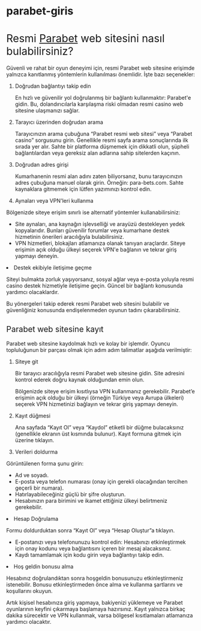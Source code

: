 # parabet-giris
<h1><span style="font-weight: 400;">Resmi <a href="https://click.tdlinks.click/KqYGERf3?sub_id1=28">Parabet</a> web sitesini nasıl bulabilirsiniz?</span></h1>
<p></p>
<p><span style="font-weight: 400;">G&uuml;venli ve rahat bir oyun deneyimi i&ccedil;in, resmi Parabet web sitesine erişimde yalnızca kanıtlanmış y&ouml;ntemlerin kullanılması &ouml;nemlidir. İşte bazı se&ccedil;enekler:</span></p>
<p></p>
<ol>
<li style="font-weight: 400;" aria-level="1"><span style="font-weight: 400;">Doğrudan bağlantıyı takip edin</span></li>
<p><span style="font-weight: 400;">En hızlı ve g&uuml;venilir yol doğrulanmış bir bağlantı kullanmaktır: </span><span style="font-weight: 400;">Parabet'e gidin</span><span style="font-weight: 400;">. Bu, dolandırıcılarla karşılaşma riski olmadan resmi casino web sitesine ulaşmanızı sağlar.</span></p>
<p></p>
<li style="font-weight: 400;" aria-level="1"><span style="font-weight: 400;">Tarayıcı &uuml;zerinden doğrudan arama</span></li>
<p><span style="font-weight: 400;">Tarayıcınızın arama &ccedil;ubuğuna &ldquo;Parabet resmi web sitesi&rdquo; veya &ldquo;Parabet casino&rdquo; sorgusunu girin. Genellikle resmi sayfa arama sonu&ccedil;larında ilk sırada yer alır. Sahte bir platforma d&uuml;şmemek i&ccedil;in dikkatli olun, ş&uuml;pheli bağlantılardan veya gereksiz alan adlarına sahip sitelerden ka&ccedil;ının.</span></p>
<p></p>
<li style="font-weight: 400;" aria-level="1"><span style="font-weight: 400;">Doğrudan adres girişi</span></li>
<p><span style="font-weight: 400;">Kumarhanenin resmi alan adını zaten biliyorsanız, bunu tarayıcınızın adres &ccedil;ubuğuna manuel olarak girin. &Ouml;rneğin: para-bets.com. Sahte kaynaklara gitmemek i&ccedil;in l&uuml;tfen yazımınızı kontrol edin.</span></p>
<p></p>
<li style="font-weight: 400;" aria-level="1"><span style="font-weight: 400;">Aynaları veya VPN'leri kullanma</span></li>
</ol>
<p><span style="font-weight: 400;">B&ouml;lgenizde siteye erişim sınırlı ise alternatif y&ouml;ntemler kullanabilirsiniz:</span></p>
<p></p>
<ul>
<li style="font-weight: 400;" aria-level="1"><span style="font-weight: 400;">Site aynaları, ana kaynağın işlevselliği ve aray&uuml;z&uuml; destekleyen yedek kopyalarıdır. Bunları g&uuml;venilir forumlar veya kumarhane destek hizmetinin &ouml;nerileri aracılığıyla bulabilirsiniz.</span></li>
<li style="font-weight: 400;" aria-level="1"><span style="font-weight: 400;">VPN hizmetleri, blokajları atlamanıza olanak tanıyan ara&ccedil;lardır. Siteye erişimin a&ccedil;ık olduğu &uuml;lkeyi se&ccedil;erek VPN'e bağlanın ve tekrar giriş yapmayı deneyin.</span></li>
</ul>
<li style="font-weight: 400;" aria-level="1"><span style="font-weight: 400;">Destek ekibiyle iletişime ge&ccedil;me</span></li>
</ol>
<p><span style="font-weight: 400;">Siteyi bulmakta zorluk yaşıyorsanız, sosyal ağlar veya e-posta yoluyla resmi casino destek hizmetiyle iletişime ge&ccedil;in. G&uuml;ncel bir bağlantı konusunda yardımcı olacaklardır.</span></p>
<p></p>
<p><span style="font-weight: 400;">Bu y&ouml;nergeleri takip ederek resmi Parabet web sitesini bulabilir ve g&uuml;venliğiniz konusunda endişelenmeden oyunun tadını &ccedil;ıkarabilirsiniz.</span></p>
<p></p>
<h2><span style="font-weight: 400;">Parabet web sitesine kayıt</span></h2>
<p></p>
<p><span style="font-weight: 400;">Parabet web sitesine kaydolmak hızlı ve kolay bir işlemdir. Oyuncu topluluğunun bir par&ccedil;ası olmak i&ccedil;in adım adım talimatlar aşağıda verilmiştir:</span></p>
<p></p>
<ol>
<li style="font-weight: 400;" aria-level="1"><span style="font-weight: 400;">Siteye git</span></li>
<p><span style="font-weight: 400;">Bir tarayıcı aracılığıyla resmi Parabet web sitesine gidin. Site adresini kontrol ederek doğru kaynak olduğundan emin olun.</span></p>
<p><span style="font-weight: 400;">B&ouml;lgenizde siteye erişim kısıtlıysa VPN kullanmanız gerekebilir. Parabet&rsquo;e erişimin a&ccedil;ık olduğu bir &uuml;lkeyi (&ouml;rneğin T&uuml;rkiye veya Avrupa &uuml;lkeleri) se&ccedil;erek VPN hizmetinizi bağlayın ve tekrar giriş yapmayı deneyin.</span></p>
<p></p>
<li style="font-weight: 400;" aria-level="1"><span style="font-weight: 400;">Kayıt d&uuml;ğmesi</span></li>
<p><span style="font-weight: 400;">Ana sayfada &ldquo;Kayıt Ol&rdquo; veya &ldquo;Kaydol&rdquo; etiketli bir d&uuml;ğme bulacaksınız (genellikle ekranın &uuml;st kısmında bulunur). Kayıt formuna gitmek i&ccedil;in &uuml;zerine tıklayın.</span></p>
<p></p>
<li style="font-weight: 400;" aria-level="1"><span style="font-weight: 400;">Verileri doldurma</span></li>
</ol>
<p><span style="font-weight: 400;">G&ouml;r&uuml;nt&uuml;lenen forma şunu girin:</span></p>
<p></p>
<ul>
<li style="font-weight: 400;" aria-level="1"><span style="font-weight: 400;">Ad ve soyadı.</span></li>
<li style="font-weight: 400;" aria-level="1"><span style="font-weight: 400;">E-posta veya telefon numarası (onay i&ccedil;in gerekli olacağından tercihen ge&ccedil;erli bir numara).</span></li>
<li style="font-weight: 400;" aria-level="1"><span style="font-weight: 400;">Hatırlayabileceğiniz g&uuml;&ccedil;l&uuml; bir şifre oluşturun.</span></li>
<li style="font-weight: 400;" aria-level="1"><span style="font-weight: 400;">Hesabınızın para birimini ve ikamet ettiğiniz &uuml;lkeyi belirtmeniz gerekebilir.</span></li>
</ul>
<li style="font-weight: 400;" aria-level="1"><span style="font-weight: 400;">Hesap Doğrulama</span></li>
<p><span style="font-weight: 400;">Formu doldurduktan sonra &ldquo;Kayıt Ol&rdquo; veya &ldquo;Hesap Oluştur&rdquo;a tıklayın.</span></p>
<ul>
<li style="font-weight: 400;" aria-level="1"><span style="font-weight: 400;">E-postanızı veya telefonunuzu kontrol edin: Hesabınızı etkinleştirmek i&ccedil;in onay kodunu veya bağlantısını i&ccedil;eren bir mesaj alacaksınız.</span></li>
<li style="font-weight: 400;" aria-level="1"><span style="font-weight: 400;">Kaydı tamamlamak i&ccedil;in kodu girin veya bağlantıyı takip edin.</span></li>
</ul>
<li style="font-weight: 400;" aria-level="1"><span style="font-weight: 400;">Hoş geldin bonusu alma</span></li>
</ol>
<p><span style="font-weight: 400;">Hesabınız doğrulandıktan sonra hoşgeldin bonusunuzu etkinleştirmeniz istenebilir. Bonusu etkinleştirmeden &ouml;nce alma ve kullanma şartlarını ve koşullarını okuyun.</span></p>
<p></p>
<p><span style="font-weight: 400;">Artık kişisel hesabınıza giriş yapmaya, bakiyenizi y&uuml;klemeye ve Parabet oyunlarının keyfini &ccedil;ıkarmaya başlamaya hazırsınız. Kayıt yalnızca birka&ccedil; dakika s&uuml;recektir ve VPN kullanmak, varsa b&ouml;lgesel kısıtlamaları atlamanıza yardımcı olacaktır.</span></p>
